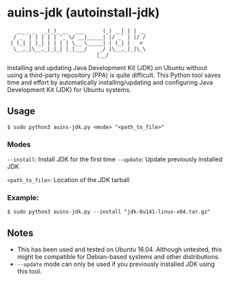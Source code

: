 # auins-jdk (autoinstall-jdk)  
```           _                 _     _ _    
   __ _ _   _(_)_ __  ___      (_) __| | | __
  / _` | | | | | '_ \/ __|_____| |/ _` | |/ /
 | (_| | |_| | | | | \__ \_____| | (_| |   < 
  \__,_|\__,_|_|_| |_|___/    _/ |\__,_|_|\_\
                             |__/     
```
Installing and updating Java Development Kit (JDK) on Ubuntu without using a third-party repository (PPA) is quite difficult. This Python tool saves time and effort by automatically installing/updating and configuring Java Development Kit (JDK) for Ubuntu systems.

## Usage
`$ sudo python3 auins-jdk.py <mode> "<path_to_file>"`

### Modes
`--install`: Install JDK for the first time
`--update`: Update previously installed JDK

`<path_to_file>`: Location of the JDK tarball

### Example:
`$ sudo python3 auins-jdk.py --install "jdk-8u141-linux-x64.tar.gz"`

## Notes
- This has been used and tested on Ubuntu 16.04. Although untested, this might be compatible for Debian-based systems and other distributions. 
- `--update` mode can only be used if you previously installed JDK using this tool.
